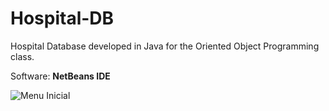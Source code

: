 # Hospital-DB
Hospital Database developed in Java for the Oriented Object Programming class.

Software: <b> NetBeans IDE </b>

![Menu Inicial](https://github.com/andrecfoss/Hospital-DB/assets/134842813/8a23125d-cb38-4da2-aa42-100dbcef77c5)
